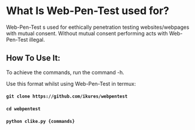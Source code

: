 # What Is Web-Pen-Test used for?
Web-Pen-Test s used for eethically penetration testing websites/webpages with mutual consent. Without mutual consent performing acts with Web-Pen-Test illegal.

## How To Use It:
To achieve the commands, run the command -h.

Use this format whilst using Web-Pen-Test in termux:

#### ```git clone https://github.com/ikures/webpentest```
#### ```cd webpentest```
#### ```python clike.py {commands}```

                    
